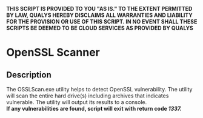 **THIS SCRIPT IS PROVIDED TO YOU "AS IS." TO THE EXTENT PERMITTED BY LAW, QUALYS HEREBY DISCLAIMS ALL WARRANTIES AND LIABILITY FOR THE PROVISION OR USE OF THIS SCRIPT. IN NO EVENT SHALL THESE SCRIPTS BE DEEMED TO BE CLOUD SERVICES AS PROVIDED BY QUALYS**

# OpenSSL Scanner
## Description
The OSSLScan.exe utility helps to detect OpenSSL vulnerability.
The utility will scan the entire hard drive(s) including archives that indicates vulnerable. The utility will output its results to a console.    
**If any vulnerabilities are found, script will exit with return code *1337.***